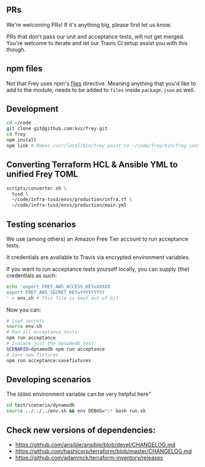 ## PRs

We're welcoming PRs! If it's anything big, please first let us know.

PRs that don't pass our unit and acceptance tests, will not get merged. You're welcome to iterate and let our Travis CI setup assist you with this though.

## npm files

Not that Frey uses npm's [files](https://docs.npmjs.com/files/package.json#files) directive.
Meaning anything that you'd like to add to the module, needs to be added to `files` inside `package.json` as well.

## Development

```bash
cd ~/code
git clone git@github.com:kvz/frey.git
cd frey
npm install
npm link # Makes /usr/local/bin/frey point to ~/code/frey/bin/frey instead of the global install
```

## Converting Terraform HCL & Ansible YML to unified Frey TOML

```bash
scripts/converter.sh \
  tusd \
  ~/code/infra-tusd/envs/production/infra.tf \
  ~/code/infra-tusd/envs/production/main.yml
``` 

## Testing scenarios

We use (among others) an Amazon Free Tier account to run acceptance tests.

It credentials are available to Travis via encrypted environment variables.

If you want to run acceptance tests yourself locally, you can supply (the) 
credentials as such:

```bash
echo 'export FREY_AWS_ACCESS_KEY=XXXXX
export FREY_AWS_SECRET_KEY=YYYYYYYYY
' > env.sh # This file is kept out of Git
```

Now you can:

```bash
# Load secrets
source env.sh
# Run all acceptance tests:
npm run acceptance
# Isolate just the dynamodb test:
SCENARIO=dynamodb npm run acceptance
# Save new fixtures
npm run acceptance:savefixtures
```

## Developing scenarios

The `DEBUG` environment variable can be very helpful here"

```bash
cd test/scenario/dynamodb
source ../../../env.sh && env DEBUG=*:* bash run.sh
```

## Check new versions of dependencies:

 - <https://github.com/ansible/ansible/blob/devel/CHANGELOG.md>
 - <https://github.com/hashicorp/terraform/blob/master/CHANGELOG.md>
 - <https://github.com/adammck/terraform-inventory/releases>
